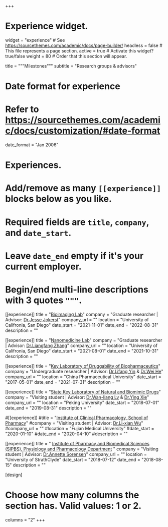 +++
# Experience widget.
widget = "experience"  # See https://sourcethemes.com/academic/docs/page-builder/
headless = false  # This file represents a page section.
active = true  # Activate this widget? true/false
weight = 80  # Order that this section will appear.

title = """Milestones"""
subtitle = "Research groups & advisors"

# Date format for experience
#   Refer to https://sourcethemes.com/academic/docs/customization/#date-format
date_format = "Jan 2006"

# Experiences.
#   Add/remove as many `[[experience]]` blocks below as you like.
#   Required fields are `title`, `company`, and `date_start`.
#   Leave `date_end` empty if it's your current employer.
#   Begin/end multi-line descriptions with 3 quotes `"""`.

[[experience]]
  title = "[Bioimaging Lab](https://jjokerst.eng.ucsd.edu/home)"
  company = "Graduate researcher | Advisor: [Dr.Jesse Jokerst](https://jjokerst.eng.ucsd.edu/members/jesse-jokerst)"
  company_url = ""
  location = "University of Califronia, San Diego"
  date_start = "2021-11-01"
  date_end = "2022-08-31"
  description = ""

[[experience]]
  title = "[Nanomedicine Lab](http://nano.ucsd.edu/~l7zhang/research.php)"
  company = "Graduate researcher | Advisor: [Dr.Liangfang Zhang](https://ne.ucsd.edu/faculty/lzhang.html)"
  company_url = ""
  location = "University of Califronia, San Diego"
  date_start = "2021-08-01"
  date_end = "2021-10-31"
  description = ""

[[experience]]
  title = "[Key Laboratory of Druggability of Biopharmaceutics](http://dbio.cpu.edu.cn)"
  company = "Undergraduate researcher | Advisor: [Dr.Lifang Yin](http://yjsy.cpu.edu.cn/_t283/06/37/c6402a67127/page.htm) & [Dr.Wei He](http://yjsy.cpu.edu.cn/_t283/06/4e/c6402a67150/page.htm)"
  company_url = ""
  location = "China Pharmaceutical University"
  date_start = "2017-05-01"
  date_end = "2021-07-31"
  description = ""

[[experience]]
  title = "[State Key Laboratory of Natural and Biomimic Drugs](http://sklnbd.bjmu.edu.cn)"
  company = "Visiting student | Advisor: [Dr.Wan-liang Lv](http://dp.sps.bjmu.edu.cn/szdw_20180116101307960843/js_20180116101307960843/192244.htm) & [Dr.Ying Xie](http://dp.sps.bjmu.edu.cn/szdw_20180116101307960843/fjs_20180116101307960843/192726.htm)"
  company_url = ""
  location = "Peking University"
  date_start = "2018-07-01"
  date_end = "2019-08-31"
  description = ""

#[[experience]]
  #title = "[Institute of Clinical Pharmacology, School of Pharmacy](https://www.fjmu.edu.cn/yxy/2786/list.htm)"
  #company = "Visiting student | Advisor: [Dr.Li-xian Wu](https://www.fjmu.edu.cn/yxy/2016/1212/c2789a63637/page.htm)"
  #company_url = ""
  #location = "Fujian Medical University"
  #date_start = "2020-01-10"
  #date_end = "2020-04-10"
  #description = ""
  
[[experience]]
  title = " [Institute of Pharmacy and Biomedical Sciences (SIPBS), Physiology and Pharmacology Department](https://www.strath.ac.uk/science/strathclydeinstituteofpharmacybiomedicalsciences/) "
  company = "Visiting student | Advisor: [Dr.Annette Sorensen](https://www.strath.ac.uk/staff/sorensenannettedr/)"
  company_url = ""
  location = "University of StrathClyde"
  date_start = "2018-07-12"
  date_end = "2018-08-15"
  description = ""
  
  
[design]
  # Choose how many columns the section has. Valid values: 1 or 2.
  columns = "2"
+++


